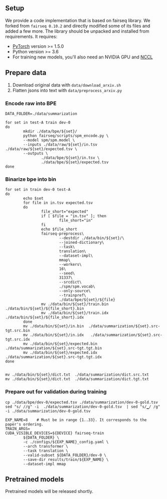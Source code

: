 
## Setup
We provide a code implementation that is based on fairseq library. 
We forked from `fairseq 0.10.2` and directly modified some of its files and added a few more.
The library should be unpacked and installed from requirements.
It requires:
* [PyTorch](http://pytorch.org/) version >= 1.5.0
* Python version >= 3.6
* For training new models, you'll also need an NVIDIA GPU and [NCCL](https://github.com/NVIDIA/nccl)


## Prepare data
1. Download original data with `data/download_arxiv.sh`
2. Flatten jsons into text with `data/preprocess_arxiv.py`

### Encode raw into BPE
```shell
DATA_FOLDER=./data/summarization

for set in test-A train dev-0
do
        mkdir ./data/bpe/${set}/
        python fairseq/scripts/spm_encode.py \
        --model spm/spm.model \
        --inputs ./data/raw/${set}/in.tsv ./data/raw/${set}/expected.tsv \
        --outputs \
                ./data/bpe/${set}/in.tsv \
                ./data/bpe/${set}/expected.tsv
done
```
### Binarize bpe into bin

```shell
for set in train dev-0 test-A
do
        echo $set
        for file in in.tsv expected.tsv 
        do 
                file_short="expected"
                if [ $file = "in.tsv" ]; then
                        file_short="in"
                fi
                echo $file_short
                fairseq-preprocess\
                        --destdir ./data/bin/${set}/\
                        --joined-dictionary\
                        --task\
                        translation\
                        --dataset-impl\
                        mmap\
                        --workers\
                        16\
                        --seed\
                        31337\
                        --srcdict\
                        ./spm/spm.vocab\
                        --only-source\
                        --trainpref\
                        ./data/bpe/${set}/${file}
                mv ./data/bin/${set}/train.bin   ./data/bin/${set}/${file_short}.bin  
                mv ./data/bin/${set}/train.idx   ./data/bin/${set}/${file_short}.idx
        done
        mv ./data/bin/${set}/in.bin  ./data/summarization/${set}.src-tgt.src.bin  
        mv ./data/bin/${set}/in.idx   ./data/summarization/${set}.src-tgt.src.idx
        mv ./data/bin/${set}/expected.bin  ./data/summarization/${set}.src-tgt.tgt.bin  
        mv ./data/bin/${set}/expected.idx   ./data/summarization/${set}.src-tgt.tgt.idx
done


mv ./data/bin/${set}/dict.txt  ./data/summarization/dict.src.txt
mv ./data/bin/${set}/dict.txt  ./data/summarization/dict.tgt.txt      
```

### Prepare out for validation during training
```shell
cp ./data/bpe/dev-0/expected.tsv ./data/summarization/dev-0-gold.tsv
sed "s/ //g" -i  ./data/summarization/dev-0-gold.tsv  | sed "s/▁/ /g" -i ./data/summarization/dev-0-gold.tsv
```

```shell
EXP_NAME=8    # Must be in range {1..33}. It corresponds to the paper's ordering.
TRAIN_ARGS=
CUDA_VISIBLE_DEVICES=${DEVICE} fairseq-train 
        ${DATA_FOLDER} \
        -c ./configs/${EXP_NAME}_config.yaml \
        --arch transformer \
        --task translation \
        --valid-subset ${DATA_FOLDER}/dev-0 \
        --save-dir results/train/${EXP_NAME} \
        --dataset-impl mmap
```

## Pretrained models 
Pretrained models will be released shortly. 

